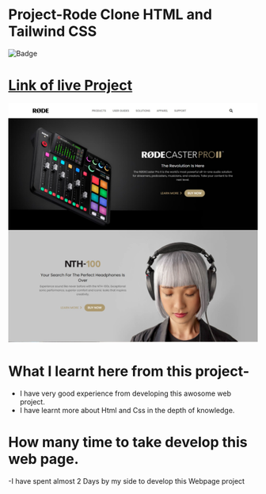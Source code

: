 # Project-Rode Clone HTML and  Tailwind CSS

![Badge](https://img.shields.io/badge/Rode-Rode--Clone-green)

# [Link of live Project](https://rodebits.netlify.app/)

![Images](./img/landingpage.jpeg)

# What I learnt here from this project-

- I have very good experience from developing this awosome web project.
- I have learnt more about Html and Css in the depth of knowledge.

# How many time to take develop this web page.

-I have spent almost 2 Days by my side to develop this Webpage project